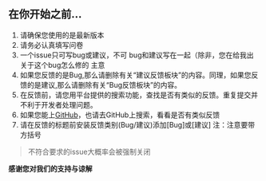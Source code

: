 ## 在你开始之前...

1. 请确保您使用的是最新版本
2. 请务必认真填写问卷
3.  一个issue只可写bug或建议，不可 bug和建议写在一起（除非，您在给我出 关于这个bug怎么修的 主意
4. 如果您反馈的是Bug,那么请删除有关“建议反馈板块”的内容。同理，如果您反馈的是建议,那么请删除有关“Bug反馈板块”的内容。
5. 在反馈前，请您用平台提供的搜索功能，查找是否有类似的反馈。重复提交并不利于开发者处理问题。
6. 如果您能上[GitHub](https://github.com/xianyongjian080402/Minecraft-Optimal-Starter_2/issues)，也请去GitHub上搜索，看看是否有类似反馈
7. 请在反馈的标题前安装反馈类别(Bug/建议)添加[Bug]或[建议] 注：注意要带方括号

> 不符合要求的issue大概率会被强制关闭

**感谢您对我们的支持与谅解**
